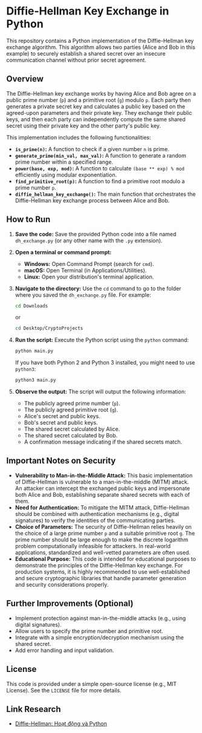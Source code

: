 # Diffie-Hellman Key Exchange in Python

This repository contains a Python implementation of the Diffie-Hellman key exchange algorithm. This algorithm allows two parties (Alice and Bob in this example) to securely establish a shared secret over an insecure communication channel without prior secret agreement.

## Overview

The Diffie-Hellman key exchange works by having Alice and Bob agree on a public prime number (`p`) and a primitive root (`g`) modulo `p`. Each party then generates a private secret key and calculates a public key based on the agreed-upon parameters and their private key. They exchange their public keys, and then each party can independently compute the same shared secret using their private key and the other party's public key.

This implementation includes the following functionalities:

* **`is_prime(n)`:** A function to check if a given number `n` is prime.
* **`generate_prime(min_val, max_val)`:** A function to generate a random prime number within a specified range.
* **`power(base, exp, mod)`:** A function to calculate `(base ** exp) % mod` efficiently using modular exponentiation.
* **`find_primitive_root(p)`:** A function to find a primitive root modulo a prime number `p`.
* **`diffie_hellman_key_exchange()`:** The main function that orchestrates the Diffie-Hellman key exchange process between Alice and Bob.

## How to Run

1.  **Save the code:** Save the provided Python code into a file named `dh_exchange.py` (or any other name with the `.py` extension).

2.  **Open a terminal or command prompt:**
    * **Windows:** Open Command Prompt (search for `cmd`).
    * **macOS:** Open Terminal (in Applications/Utilities).
    * **Linux:** Open your distribution's terminal application.

3.  **Navigate to the directory:** Use the `cd` command to go to the folder where you saved the `dh_exchange.py` file. For example:
    ```bash
    cd Downloads
    ```
    or
    ```bash
    cd Desktop/CryptoProjects
    ```

4.  **Run the script:** Execute the Python script using the `python` command:
    ```bash
    python main.py
    ```
    If you have both Python 2 and Python 3 installed, you might need to use `python3`:
    ```bash
    python3 main.py
    ```

5.  **Observe the output:** The script will output the following information:
    * The publicly agreed prime number (`p`).
    * The publicly agreed primitive root (`g`).
    * Alice's secret and public keys.
    * Bob's secret and public keys.
    * The shared secret calculated by Alice.
    * The shared secret calculated by Bob.
    * A confirmation message indicating if the shared secrets match.

## Important Notes on Security

* **Vulnerability to Man-in-the-Middle Attack:** This basic implementation of Diffie-Hellman is vulnerable to a man-in-the-middle (MITM) attack. An attacker can intercept the exchanged public keys and impersonate both Alice and Bob, establishing separate shared secrets with each of them.
* **Need for Authentication:** To mitigate the MITM attack, Diffie-Hellman should be combined with authentication mechanisms (e.g., digital signatures) to verify the identities of the communicating parties.
* **Choice of Parameters:** The security of Diffie-Hellman relies heavily on the choice of a large prime number `p` and a suitable primitive root `g`. The prime number should be large enough to make the discrete logarithm problem computationally infeasible for attackers. In real-world applications, standardized and well-vetted parameters are often used.
* **Educational Purpose:** This code is intended for educational purposes to demonstrate the principles of the Diffie-Hellman key exchange. For production systems, it is highly recommended to use well-established and secure cryptographic libraries that handle parameter generation and security considerations properly.

## Further Improvements (Optional)

* Implement protection against man-in-the-middle attacks (e.g., using digital signatures).
* Allow users to specify the prime number and primitive root.
* Integrate with a simple encryption/decryption mechanism using the shared secret.
* Add error handling and input validation.

## License

This code is provided under a simple open-source license (e.g., MIT License). See the `LICENSE` file for more details.

## Link Research
* [Diffie-Hellman: Hoạt động và Python](https://docs.google.com/document/d/1c0jbyEnYn_tpZCh_D8Ln81SOmzzi41PYJenZSH4MfvM/edit?usp=sharing)